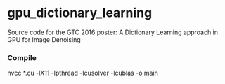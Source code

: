 # gpu_dictionary_learning
Source code for the GTC 2016 poster: A Dictionary Learning approach in GPU for Image Denoising

### Compile

  nvcc *.cu -lX11 -lpthread -lcusolver -lcublas -o main


